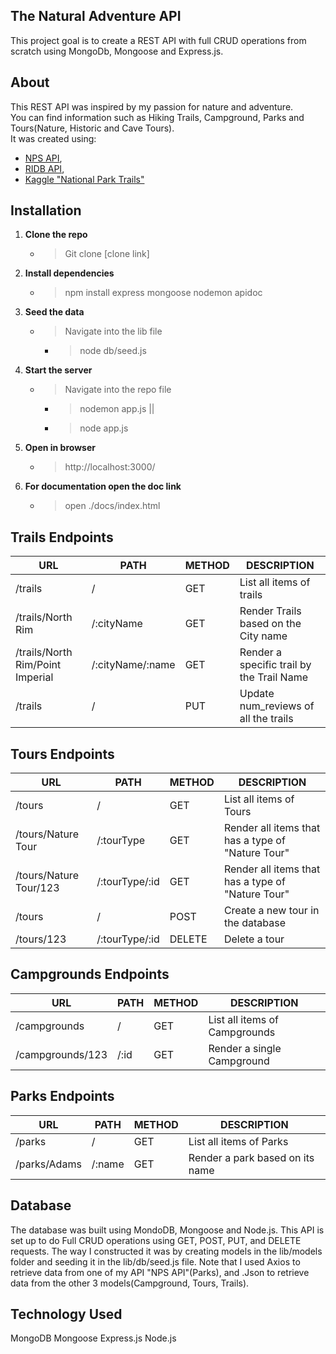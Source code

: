 ## The Natural Adventure API
This project goal is to create a REST API with full CRUD operations from scratch using MongoDb, Mongoose and Express.js.

## About 
This REST API was inspired by my passion for nature and adventure.  
You can find information such as Hiking Trails, Campground, Parks and Tours(Nature, Historic and Cave Tours).  
It was created using:
- [NPS API](https://www.nps.gov/subjects/developer/api-documentation.htm#/),  
- [RIDB API](https://ridb.recreation.gov/docs),  
- [Kaggle "National Park Trails"](https://www.kaggle.com/datasets/planejane/national-park-trails)

## Installation
1. **Clone the repo** 
    - > Git clone [clone link] 

2. **Install dependencies**
    - > npm install express mongoose nodemon apidoc 

3. **Seed the data**
    - > Navigate into the lib file

        - > node db/seed.js 

4. **Start the server**
    - > Navigate into the repo file

        - > nodemon app.js || 
        - > node app.js

5. **Open in browser**
    - > http://localhost:3000/

6. **For documentation open the doc link**
    - > open ./docs/index.html



## Trails Endpoints 

| URL | PATH | METHOD | DESCRIPTION
| -------- | -------- | -------- | -------- |
| /trails | / | GET | List all items of trails |
| /trails/North Rim | /:cityName | GET |  Render Trails based on the City name |
| /trails/North Rim/Point Imperial | /:cityName/:name | GET | Render a specific trail by the Trail Name |
| /trails | / | PUT | Update num_reviews of all the trails |

## Tours Endpoints 
| URL | PATH | METHOD | DESCRIPTION |
| -------- | -------- | -------- | -------- |
| /tours | / | GET | List all items of Tours |
| /tours/Nature Tour | /:tourType | GET | Render all items that has a type of "Nature Tour" |
| /tours/Nature Tour/123 | /:tourType/:id | GET | Render all items that has a type of "Nature Tour" |
| /tours | / | POST | Create a new tour in the database |
| /tours/123 | /:tourType/:id | DELETE | Delete a tour |


## Campgrounds Endpoints 
|URL | PATH	| METHOD | DESCRIPTION |
| -------- | -------- | -------- | -------- |
| /campgrounds | / | GET | List all items of Campgrounds |
| /campgrounds/123 | /:id | GET | Render a single Campground |


## Parks Endpoints 
|URL | PATH	| METHOD | DESCRIPTION |
| -------- | -------- | -------- | -------- |
| /parks | /   |  GET | List all items of Parks |
| /parks/Adams | /:name | GET | Render a park based on its name |



## Database
The database was built using MondoDB, Mongoose and Node.js. This API is set up to do Full CRUD operations using GET, POST, PUT, and DELETE requests. The way I constructed it was by creating models in the lib/models folder and seeding it in the lib/db/seed.js file. Note that I used Axios to retrieve data from one of my API "NPS API"(Parks), and .Json to retrieve data from the other 3 models(Campground, Tours, Trails).

## Technology Used
MongoDB
Mongoose
Express.js
Node.js
